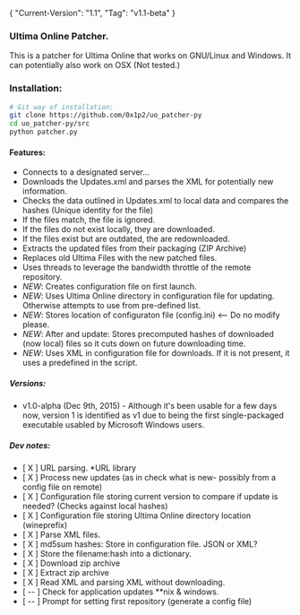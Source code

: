 { "Current-Version": "1.1", "Tag": "v1.1-beta" }
### Ultima Online Patcher.
This is a patcher for Ultima Online that works on GNU/Linux and Windows. It can potentially also work on OSX (Not tested.)

### Installation:
```bash
# Git way of installation:
git clone https://github.com/0x1p2/uo_patcher-py
cd uo_patcher-py/src
python patcher.py
```

#### Features:
+ Connects to a designated server...
+ Downloads the Updates.xml and parses the XML for potentially new information.
+ Checks the data outlined in Updates.xml to local data and compares the hashes (Unique identity for the file)
+ If the files match, the file is ignored.
+ If the files do not exist locally, they are downloaded.
+ If the files exist but are outdated, the are redownloaded.
+ Extracts the updated files from their packaging (ZIP Archive)
+ Replaces old Ultima Files with the new patched files.
+ Uses threads to leverage the bandwidth throttle of the remote repository.
+ *NEW*: Creates configuration file on first launch.
+ *NEW*: Uses Ultima Online directory in configuration file for updating. Otherwise attempts to use from pre-defined list.
+ *NEW*: Stores location of configuraton file (config.ini) <-- Do no modify please.
+ *NEW*: After and update: Stores precomputed hashes of downloaded (now local) files so it cuts down on future downloading time. 
+ *NEW*: Uses XML in configuration file for downloads. If it is not present, it uses a predefined in the script.


##### Versions:
+ v1.0-alpha (Dec 9th, 2015) - Although it's been usable for a few days now, version 1 is identified as v1 due to being the first single-packaged executable usabled by Microsoft Windows users.

##### Dev notes:
+ [ X ] URL parsing. *URL library
+ [ X ] Process new updates (as in check what is new- possibly from a config file on remote)
+ [ X ] Configuration file storing current version to compare if update is needed? (Checks against local hashes)
+ [ X ] Configuration file storing Ultima Online directory location (wineprefix)
+ [ X ] Parse XML files. 
+ [ X ] md5sum hashes: Store in configuration file. JSON or XML?
+ [ X ] Store the filename:hash into a dictionary.
+ [ X ] Download zip archive
+ [ X ] Extract zip archive
+ [ X ] Read XML and parsing XML without downloading.
+ [ -- ] Check for application updates **nix & windows.
+ [ -- ] Prompt for setting first repository (generate a config file)

